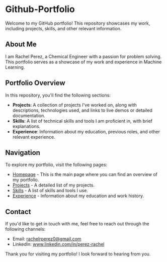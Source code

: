 # Github-Portfolio
Welcome to my GitHub portfolio! This repository showcases my work, including projects, skills, and other relevant information.

## About Me
I am Rachel Perez, a Chemical Engineer with a passion for problem solving. This portfolio serves as a showcase of my work and experience in Machine Learning.

## Portfolio Overview
In this repository, you'll find the following sections:

- **Projects**: A collection of projects I've worked on, along with descriptions, technologies used, and links to live demos or detailed documentation.
- **Skills**: A list of technical skills and tools I am proficient in, with brief explanations.
- **Experience**: Information about my education, previous roles, and other relevant experience.

## Navigation
To explore my portfolio, visit the following pages:

- [Homepage](https://rachel-perez.github.io/Github-Portfolio/tree/main) - This is the main page where you can find an overview of my portfolio.
- [Projects](https://rachel-perez.github.io/Github-Portfolio/Projects.html) - A detailed list of my projects.
- [Skills](https://rachel-perez.github.io/Github-Portfolio/skills) - A list of skills and tools I use.
- [Experience](https://rachel-perez.github.io/Github-Portfolio/experience) - Information about my education and work history.

## Contact
If you'd like to get in touch with me, feel free to reach out through the following channels:

- Email: rachelrperez0@gmail.com
- LinkedIn: www.linkedin.com/in/perez-rachel

Thank you for visiting my portfolio! I look forward to hearing from you.
